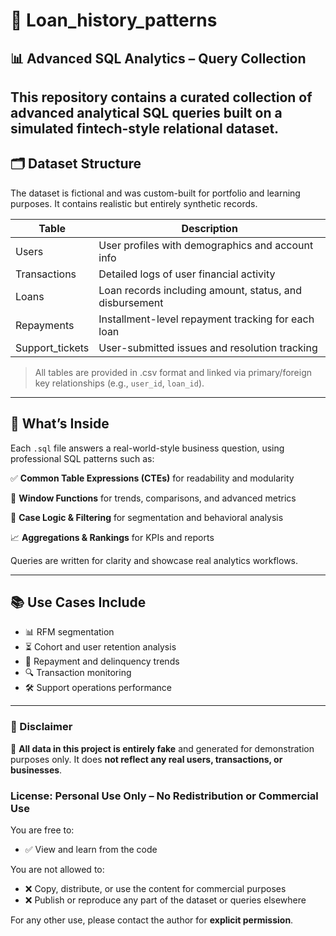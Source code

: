# 📁 Loan_history_patterns
## 📊 Advanced SQL Analytics – Query Collection
This repository contains a curated collection of advanced analytical SQL queries built on a simulated fintech-style relational dataset.
---
## 🗂️ Dataset Structure
The dataset is fictional and was custom-built for portfolio and learning purposes. It contains realistic but entirely synthetic records.

| **Table**           |              **Description**                                 |
|---------------------|--------------------------------------------------------------|
|   Users             |   User profiles with demographics and account info           | 
|   Transactions      |   Detailed logs of user financial activity                   | 
|   Loans             |   Loan records including amount, status, and disbursement    |
|   Repayments        |   Installment-level repayment tracking for each loan         | 
|   Support_tickets   |   User-submitted issues and resolution tracking              |

> All tables are provided in .csv format and linked via primary/foreign key relationships (e.g., `user_id`, `loan_id`).

---

## 📌 What’s Inside
Each `.sql` file answers a real-world-style business question, using professional SQL patterns such as:

✅ **Common Table Expressions (CTEs)** for readability and modularity

📐 **Window Functions** for trends, comparisons, and advanced metrics

🧠 **Case Logic & Filtering** for segmentation and behavioral analysis

📈 **Aggregations & Rankings** for KPIs and reports

Queries are written for clarity and showcase real analytics workflows.

---

## 📚 Use Cases Include

- 📊 RFM segmentation  
- ⏳ Cohort and user retention analysis  
- 💸 Repayment and delinquency trends  
- 🔍 Transaction monitoring  
- 🛠️ Support operations performance

---

### 🚫 Disclaimer

📌 **All data in this project is entirely fake** and generated for demonstration purposes only. It does **not reflect any real users, transactions, or businesses**.

### License: Personal Use Only – No Redistribution or Commercial Use

You are free to:
- ✅ View and learn from the code

You are not allowed to:
- ❌ Copy, distribute, or use the content for commercial purposes  
- ❌ Publish or reproduce any part of the dataset or queries elsewhere

For any other use, please contact the author for **explicit permission**.
